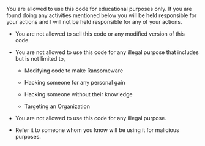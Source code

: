    You are allowed to use this code for educational purposes only. If you are found doing any activities mentioned below you will be held responsible for your actions and I will not be held responsible for any of your actions.

  - You are not allowed to sell this code or any modified version of this code.

  - You are not allowed to use this code for any illegal purpose that includes but is not limited to,
    
    - Modifying code to make Ransomeware
    
    - Hacking someone for any personal gain
    
    - Hacking someone without their knowledge
    
    - Targeting an Organization

  - You are not allowed to use this code for any illegal purpose.

  - Refer it to someone whom you know will be using it for malicious purposes.
  

